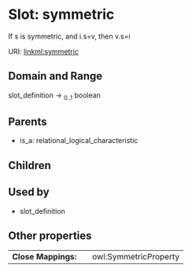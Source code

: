 
# Slot: symmetric


If s is symmetric, and i.s=v, then v.s=i

URI: [linkml:symmetric](https://w3id.org/linkml/symmetric)


## Domain and Range

slot_definition &#8594;  <sub>0..1</sub> boolean

## Parents

 *  is_a: relational_logical_characteristic

## Children


## Used by

 * slot_definition

## Other properties

|  |  |  |
| --- | --- | --- |
| **Close Mappings:** | | owl:SymmetricProperty |


